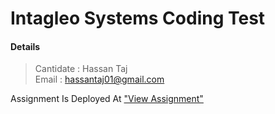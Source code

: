 # Intagleo Systems Coding Test

#### Details
> Cantidate : Hassan Taj  
> Email :  hassantaj01@gmail.com  

Assignment Is Deployed At ["View Assignment"](http://intagleo-systems-codingtest.azurewebsites.net/)